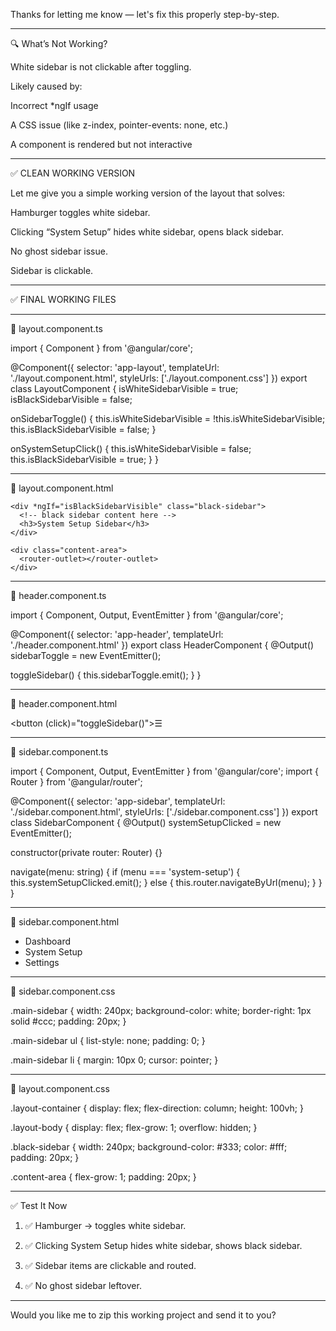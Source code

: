 Thanks for letting me know — let's fix this properly step-by-step.


---

🔍 What’s Not Working?

White sidebar is not clickable after toggling.

Likely caused by:

Incorrect *ngIf usage

A CSS issue (like z-index, pointer-events: none, etc.)

A component is rendered but not interactive




---

✅ CLEAN WORKING VERSION

Let me give you a simple working version of the layout that solves:

Hamburger toggles white sidebar.

Clicking “System Setup” hides white sidebar, opens black sidebar.

No ghost sidebar issue.

Sidebar is clickable.



---

✅ FINAL WORKING FILES


---

🔷 layout.component.ts

import { Component } from '@angular/core';

@Component({
  selector: 'app-layout',
  templateUrl: './layout.component.html',
  styleUrls: ['./layout.component.css']
})
export class LayoutComponent {
  isWhiteSidebarVisible = true;
  isBlackSidebarVisible = false;

  onSidebarToggle() {
    this.isWhiteSidebarVisible = !this.isWhiteSidebarVisible;
    this.isBlackSidebarVisible = false;
  }

  onSystemSetupClick() {
    this.isWhiteSidebarVisible = false;
    this.isBlackSidebarVisible = true;
  }
}


---

🔷 layout.component.html

<div class="layout-container">
  <app-header (sidebarToggle)="onSidebarToggle()"></app-header>

  <div class="layout-body">
    <app-sidebar
      *ngIf="isWhiteSidebarVisible"
      (systemSetupClicked)="onSystemSetupClick()"
    ></app-sidebar>

    <div *ngIf="isBlackSidebarVisible" class="black-sidebar">
      <!-- black sidebar content here -->
      <h3>System Setup Sidebar</h3>
    </div>

    <div class="content-area">
      <router-outlet></router-outlet>
    </div>
  </div>
</div>


---

🔷 header.component.ts

import { Component, Output, EventEmitter } from '@angular/core';

@Component({
  selector: 'app-header',
  templateUrl: './header.component.html'
})
export class HeaderComponent {
  @Output() sidebarToggle = new EventEmitter<void>();

  toggleSidebar() {
    this.sidebarToggle.emit();
  }
}


---

🔷 header.component.html

<button (click)="toggleSidebar()">☰</button>


---

🔷 sidebar.component.ts

import { Component, Output, EventEmitter } from '@angular/core';
import { Router } from '@angular/router';

@Component({
  selector: 'app-sidebar',
  templateUrl: './sidebar.component.html',
  styleUrls: ['./sidebar.component.css']
})
export class SidebarComponent {
  @Output() systemSetupClicked = new EventEmitter<void>();

  constructor(private router: Router) {}

  navigate(menu: string) {
    if (menu === 'system-setup') {
      this.systemSetupClicked.emit();
    } else {
      this.router.navigateByUrl(menu);
    }
  }
}


---

🔷 sidebar.component.html

<div class="main-sidebar">
  <ul>
    <li (click)="navigate('dashboard')">Dashboard</li>
    <li (click)="navigate('system-setup')">System Setup</li>
    <li (click)="navigate('settings')">Settings</li>
  </ul>
</div>


---

🔷 sidebar.component.css

.main-sidebar {
  width: 240px;
  background-color: white;
  border-right: 1px solid #ccc;
  padding: 20px;
}

.main-sidebar ul {
  list-style: none;
  padding: 0;
}

.main-sidebar li {
  margin: 10px 0;
  cursor: pointer;
}


---

🔷 layout.component.css

.layout-container {
  display: flex;
  flex-direction: column;
  height: 100vh;
}

.layout-body {
  display: flex;
  flex-grow: 1;
  overflow: hidden;
}

.black-sidebar {
  width: 240px;
  background-color: #333;
  color: #fff;
  padding: 20px;
}

.content-area {
  flex-grow: 1;
  padding: 20px;
}


---

✅ Test It Now

1. ✅ Hamburger → toggles white sidebar.


2. ✅ Clicking System Setup hides white sidebar, shows black sidebar.


3. ✅ Sidebar items are clickable and routed.


4. ✅ No ghost sidebar leftover.




---

Would you like me to zip this working project and send it to you?

